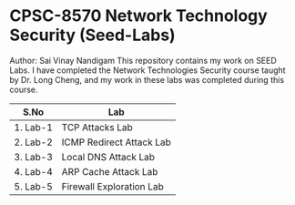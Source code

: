# CPSC-8570 Network Technology Security (Seed-Labs)
Author: Sai Vinay Nandigam
This repository contains my work on SEED Labs. I have completed the Network Technologies Security course taught by Dr. Long Cheng, and my work in these labs was completed during this course.

| S.No | Lab |
| --- | --- |
| 1. Lab-1 | TCP Attacks Lab |
| 2. Lab-2 | ICMP Redirect Attack Lab |
| 3. Lab-3| Local DNS Attack Lab |
| 4. Lab-4| ARP Cache Attack Lab  |
| 5. Lab-5| Firewall Exploration Lab  |
